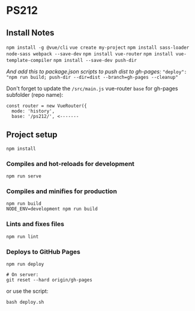 # PS212

## Install Notes
`npm install -g @vue/cli`
`vue create my-project`
`npm install sass-loader node-sass webpack --save-dev`
`npm install vue-router`
`npm install vue-template-compiler`
`npm install --save-dev push-dir`

*And add this to package.json scripts to push dist to gh-pages:*
`"deploy": "npm run build; push-dir --dir=dist --branch=gh-pages --cleanup"`

Don't forget to update the `/src/main.js` vue-router `base` for gh-pages subfolder (repo name):

```
const router = new VueRouter({
  mode: 'history',
  base: '/ps212/', <-------
```

## Project setup
```
npm install
```

### Compiles and hot-reloads for development
```
npm run serve
```

### Compiles and minifies for production
```
npm run build
NODE_ENV=development npm run build
```

### Lints and fixes files
```
npm run lint
```

### Deploys to GitHub Pages
```
npm run deploy

# On server:
git reset --hard origin/gh-pages
```

or use the script:

```
bash deploy.sh
```
